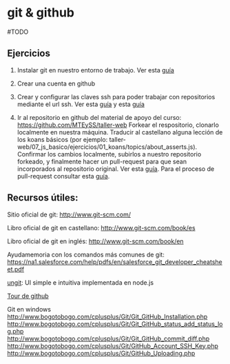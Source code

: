# git & github

#TODO

## Ejercicios

1. Instalar git en nuestro entorno de trabajo. Ver esta [guía](https://help.github.com/articles/set-up-git)

2. Crear una cuenta en github

3. Crear y configurar las claves ssh para poder trabajar con repositorios mediante el url ssh. Ver esta [guía](https://help.github.com/articles/generating-ssh-keys) y esta [guía](http://www.bogotobogo.com/cplusplus/Git_Ubuntu.php)

4. Ir al repositorio en github del material de apoyo del curso: https://github.com/MTEySS/taller-web
Forkear el respositorio, clonarlo localmente en nuestra máquina. Traducir al castellano alguna lección de los koans básicos (por ejemplo: taller-web/07_js_basico/ejercicios/01_koans/topics/about_asserts.js). Confirmar los cambios localmente, subirlos a nuestro repositorio forkeado, y finalmente hacer un pull-request para que sean incorporados al repositorio original. Ver esta [guía](https://help.github.com/articles/fork-a-repo). Para el proceso de pull-request consultar esta [guía](https://help.github.com/articles/using-pull-requests).

## Recursos útiles:

Sitio oficial de git: http://www.git-scm.com/

Libro oficial de git en castellano: http://www.git-scm.com/book/es

Libro oficial de git en inglés: http://www.git-scm.com/book/en

Ayudamemoria con los comandos más comunes de git: https://na1.salesforce.com/help/pdfs/en/salesforce_git_developer_cheatsheet.pdf

[ungit](https://github.com/FredrikNoren/ungit): UI simple e intuitiva implementada en node.js

[Tour de github](http://net.tutsplus.com/tutorials/other/getting-the-hang-of-github/)

Git en windows
http://www.bogotobogo.com/cplusplus/Git/Git_GitHub_Installation.php
http://www.bogotobogo.com/cplusplus/Git/Git_GitHub_status_add_status_log.php
http://www.bogotobogo.com/cplusplus/Git/Git_GitHub_commit_diff.php
http://www.bogotobogo.com/cplusplus/Git/GitHub_Account_SSH_Key.php
http://www.bogotobogo.com/cplusplus/Git/GitHub_Uploading.php
